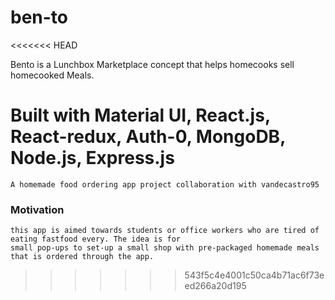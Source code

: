 # ben-to
<<<<<<< HEAD

Bento is a Lunchbox Marketplace concept that helps homecooks sell homecooked Meals. 

Built with Material UI, React.js, React-redux, Auth-0, MongoDB, Node.js, Express.js
=======
    A homemade food ordering app project collaboration with vandecastro95

### Motivation
    this app is aimed towards students or office workers who are tired of eating fastfood every. The idea is for
    small pop-ups to set-up a small shop with pre-packaged homemade meals that is ordered through the app. 
>>>>>>> 543f5c4e4001c50ca4b71ac6f73eed266a20d195
